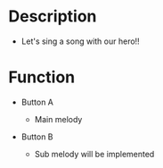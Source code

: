 # Description

- Let's sing a song with our hero!!

# Function

- Button A
    - Main melody

- Button B
    - Sub melody will be implemented